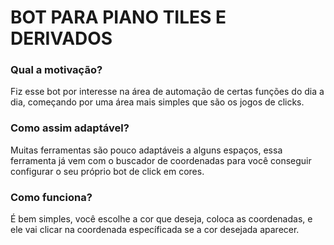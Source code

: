 <h1> BOT PARA PIANO TILES E DERIVADOS</h1>
<p></p>
<h3> Qual a motivação?</h3>
<p></p>
Fiz esse bot por interesse na área de automação de certas funções do dia a dia, começando por uma área mais simples que são os jogos de clicks.
<p></p>
<h3> Como assim adaptável?</h3>
<p></p>
Muitas ferramentas são pouco adaptáveis a alguns espaços, essa ferramenta já vem com o buscador de coordenadas para você conseguir configurar o seu próprio bot de click em cores.
<p></p>
<h3> Como funciona? </h3>
<p> </p>
É bem simples, você escolhe a cor que deseja, coloca as coordenadas, e ele vai clicar na coordenada específicada se a cor desejada aparecer.
